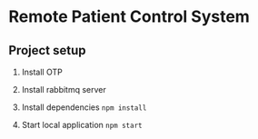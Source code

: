 # Remote Patient Control System

## Project setup

1. Install OTP

2. Install rabbitmq server

3. Install dependencies
`npm install`
4. Start local application
`npm start`